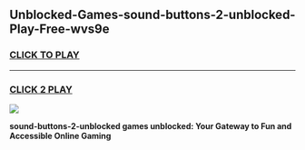 
## Unblocked-Games-sound-buttons-2-unblocked-Play-Free-wvs9e
<h3>
<a href="https://premium76.site?title=sound-buttons-2-unblocked&ref=10A">CLICK TO PLAY</a></h3>
<hr>

<h3>
<a href="https://premium76.site?title=sound-buttons-2-unblocked&ref=10A">CLICK 2 PLAY</a>
  
</h3>

<a href="https://premium76.site?title=sound-buttons-2-unblocked&ref=10A"><img src="https://clearcache.store/games.png"></a>


**sound-buttons-2-unblocked games unblocked: Your Gateway to Fun and Accessible Online Gaming**
